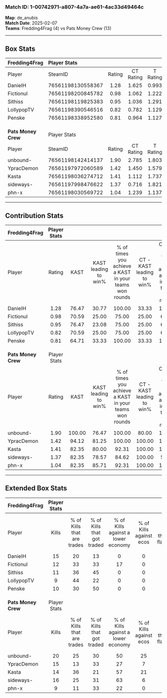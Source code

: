 ### Match ID: 1-00742971-a807-4a7a-ae61-4ac33d49464c  
**Map**: de_anubis  
**Match Date**: 2025-02-07  
**Teams**: Fredding4Frag (4) vs Pats Money Crew (13)  

---  

## Box Stats  

| **Fredding4Frag**   | Player Stats      |        |           |          |        |       |       |         |        |      |     |
| :- | :- | :-: | :-: | :-: | :-: | :-: | :-: | :-: | :-: | :-: | :-: |
| Player              | SteamID           | Rating | CT Rating | T Rating |  KAST  |  ADR  | Kills | Assists | Deaths | K/D  | HS% |
| DanieIH             | 76561198130558367 |  1.28  |   1.625   |  0.993   | 76.47  | 106.1 |  15   |    5    |   15   | 1.00 | 60  |
| Fictionul           | 76561198200845782 |  0.98  |   1.062   |  1.222   | 70.59  | 79.7  |  12   |    2    |   15   | 0.80 | 41  |
| Sithiss             | 76561198119825383 |  0.95  |   1.036   |  1.291   | 76.47  | 77.4  |  11   |    5    |   16   | 0.69 | 36  |
| LollypopTV          | 76561198390546516 |  0.82  |   0.782   |  1.129   | 70.59  | 71.1  |   9   |    5    |   15   | 0.60 | 55  |
| Penske              | 76561198338952580 |  0.81  |   0.964   |  1.127   | 64.71  | 59.7  |  10   |    3    |   14   | 0.71 | 60  |
|                     |                   |        |           |          |        |       |       |         |        |      |     |
|                     |                   |        |           |          |        |       |       |         |        |      |     |
|                     |                   |        |           |          |        |       |       |         |        |      |     |
| **Pats Money Crew** | Player Stats      |        |           |          |        |       |       |         |        |      |     |
| Player              | SteamID           | Rating | CT Rating | T Rating |  KAST  |  ADR  | Kills | Assists | Deaths | K/D  | HS% |
| unbound-            | 76561198142414137 |  1.90  |   2.785   |  1.803   | 100.00 | 122.9 |  20   |    8    |   11   | 1.82 | 35  |
| YpracDemon          | 76561197972060589 |  1.42  |   1.450   |  1.579   | 94.12  | 100.7 |  15   |    9    |   15   | 1.00 | 80  |
| Kasta               | 76561198036274712 |  1.41  |   1.112   |  1.737   | 82.35  | 81.4  |  14   |    4    |   8    | 1.75 | 71  |
| sideways-           | 76561197998476622 |  1.37  |   0.716   |  1.821   | 82.35  | 78.9  |  16   |    3    |   12   | 1.33 | 43  |
| phn-x               | 76561198030569722 |  1.04  |   1.239   |  1.137   | 82.35  | 75.7  |   9   |    9    |   12   | 0.75 | 44  |
---  

## Contribution Stats  

| **Fredding4Frag**   | Player Stats |        |                      |                                                        |                           |                                                             |                          |                                                            |
| :- | :-: | :-: | :-: | :-: | :-: | :-: | :-: | :-: |
| Player              |    Rating    |  KAST  | KAST leading to win% | % of times you achieve a KAST in your teams won rounds | CT - KAST leading to win% | CT - % of times you achieve a KAST in your teams won rounds | T - KAST leading to win% | T - % of times you achieve a KAST in your teams won rounds |
| DanieIH             |     1.28     | 76.47  |        30.77         |                         100.00                         |           33.33           |                           100.00                            |          25.00           |                           100.00                           |
| Fictionul           |     0.98     | 70.59  |        25.00         |                         75.00                          |           25.00           |                            66.67                            |          25.00           |                           100.00                           |
| Sithiss             |     0.95     | 76.47  |        23.08         |                         75.00                          |           25.00           |                            66.67                            |          20.00           |                           100.00                           |
| LollypopTV          |     0.82     | 70.59  |        25.00         |                         75.00                          |           25.00           |                            66.67                            |          25.00           |                           100.00                           |
| Penske              |     0.81     | 64.71  |        33.33         |                         100.00                         |           33.33           |                           100.00                            |          33.33           |                           100.00                           |
|                     |              |        |                      |                                                        |                           |                                                             |                          |                                                            |
|                     |              |        |                      |                                                        |                           |                                                             |                          |                                                            |
|                     |              |        |                      |                                                        |                           |                                                             |                          |                                                            |
| **Pats Money Crew** | Player Stats |        |                      |                                                        |                           |                                                             |                          |                                                            |
| Player              |    Rating    |  KAST  | KAST leading to win% | % of times you achieve a KAST in your teams won rounds | CT - KAST leading to win% | CT - % of times you achieve a KAST in your teams won rounds | T - KAST leading to win% | T - % of times you achieve a KAST in your teams won rounds |
| unbound-            |     1.90     | 100.00 |        76.47         |                         100.00                         |           80.00           |                           100.00                            |          75.00           |                           100.00                           |
| YpracDemon          |     1.42     | 94.12  |        81.25         |                         100.00                         |          100.00           |                           100.00                            |          75.00           |                           100.00                           |
| Kasta               |     1.41     | 82.35  |        80.00         |                         92.31                          |          100.00           |                           100.00                            |          72.73           |                           88.89                            |
| sideways-           |     1.37     | 82.35  |        78.57         |                         84.62                          |          100.00           |                            50.00                            |          75.00           |                           100.00                           |
| phn-x               |     1.04     | 82.35  |        85.71         |                         92.31                          |          100.00           |                           100.00                            |          80.00           |                           88.89                            |
---  

## Extended Box Stats  

| **Fredding4Frag**   | Player Stats |                            |                            |                                    |                         |                              |                                 |        |                             |                                     |                          |                               |                            |
| :- | :-: | :-: | :-: | :-: | :-: | :-: | :-: | :-: | :-: | :-: | :-: | :-: | :-: |
| Player              |    Kills     | % of Kills that are trades | % of Kills that got traded | % of Kills against a lower economy | % of Kills against ecos | % of Kills that are flawless | % of Kills that are close duels | Deaths | % of Deaths that get traded | % of Deaths against a lower economy | % of Deaths against ecos | % of Deaths that are flawless | % of Deaths that are close |
| DanieIH             |      15      |             20             |             13             |                 0                  |            0            |              60              |                7                |   15   |             33              |                  7                  |            0             |              60               |             0              |
| Fictionul           |      12      |             33             |             33             |                 17                 |            0            |              50              |               17                |   15   |             27              |                  7                  |            0             |              53               |             0              |
| Sithiss             |      11      |             36             |             45             |                 0                  |            0            |              45              |                0                |   16   |             31              |                  6                  |            0             |              44               |             0              |
| LollypopTV          |      9       |             44             |             22             |                 0                  |            0            |              56              |                0                |   15   |             20              |                  7                  |            0             |              47               |             13             |
| Penske              |      10      |             30             |             50             |                 0                  |            0            |              50              |                0                |   14   |             36              |                  7                  |            0             |              64               |             0              |
|                     |              |                            |                            |                                    |                         |                              |                                 |        |                             |                                     |                          |                               |                            |
|                     |              |                            |                            |                                    |                         |                              |                                 |        |                             |                                     |                          |                               |                            |
|                     |              |                            |                            |                                    |                         |                              |                                 |        |                             |                                     |                          |                               |                            |
| **Pats Money Crew** | Player Stats |                            |                            |                                    |                         |                              |                                 |        |                             |                                     |                          |                               |                            |
| Player              |    Kills     | % of Kills that are trades | % of Kills that got traded | % of Kills against a lower economy | % of Kills against ecos | % of Kills that are flawless | % of Kills that are close duels | Deaths | % of Deaths that get traded | % of Deaths against a lower economy | % of Deaths against ecos | % of Deaths that are flawless | % of Deaths that are close |
| unbound-            |      20      |             25             |             30             |                 50                 |           25            |              45              |                0                |   11   |             55              |                 45                  |            9             |              45               |             0              |
| YpracDemon          |      15      |             13             |             33             |                 27                 |            7            |              60              |                7                |   15   |             27              |                 33                  |            13            |              53               |             7              |
| Kasta               |      14      |             36             |             21             |                 57                 |           21            |              79              |                7                |   8    |              0              |                 13                  |            0             |              88               |             0              |
| sideways-           |      16      |             25             |             31             |                 63                 |            6            |              38              |                0                |   12   |             33              |                 33                  |            8             |              33               |             0              |
| phn-x               |      9       |             11             |             33             |                 22                 |            0            |              56              |                0                |   12   |             33              |                 42                  |            0             |              58               |             17             |
